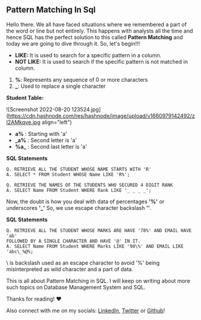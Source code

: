 ## Pattern Matching In Sql

Hello there. We all have faced situations where we remembered a part of the word or line but not entirely. This happens with analysts all the time and hence SQL has the perfect solution to this called **Pattern Matching** and today we are going to dive through it. So, let's begin!!!

- **LIKE:** It is used to search for a specific pattern in a column.
- **NOT LIKE:** It is used to search if the specific pattern is not matched in column.

1. **%**: Represents any sequence of 0 or more characters
2. **_**: Used to replace a single character

**Student Table:**

![Screenshot 2022-08-20 123524.jpg](https://cdn.hashnode.com/res/hashnode/image/upload/v1660979142492/zI2AMkqve.jpg align="left")


- **a%**  : Starting with 'a'
- **_a%** : Second letter is 'a'
- **%a_** : Second last letter is 'a'


**SQL Statements**
```
Q. RETRIEVE ALL THE STUDENT WHOSE NAME STARTS WITH 'R'
A. SELECT * FROM Student WHOSE Name LIKE 'R%';

Q. RETRIEVE THE NAMES OF THE STUDENTS WHO SECURED 4 DIGIT RANK
A. SELECT Name FROM Student WHERE Rank LIKE '_ _ _ _';
``` 

Now, the doubt is how you deal with data of percentages **'%'** or underscores **'_'**
So, we use escape character backslash **'\'**.

**SQL Statements**
```
Q. RETRIEVE ALL THE STUDENT WHOSE MARKS ARE HAVE '78%' AND EMAIL HAVE 'ab' 
FOLLOWED BY A SINGLE CHARACTER AND HAVE '@' IN IT.
A. SELECT Name FROM Student WHERE Marks LIKE '90\%' AND EMAIL LIKE 'abc\_%@%;

``` 
\ is backslash used as an escape character to avoid '%' being misinterpreted as wild character and a part of data. 

This is all about Pattern Matching in SQL. I will keep on writing about more such topics on Database Management System and SQL.

Thanks for reading! ❤️

Also connect with me on my socials:
[LinkedIn](https://www.linkedin.com/in/sourajita-dewasi-52b3b4193/), [Twitter](https://twitter.com/SourajitaD) or [Github](http://github.com/SourajitaDewasi)!